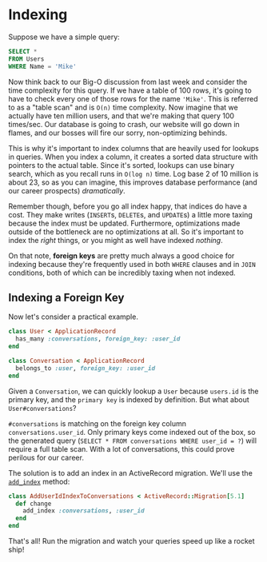 # Indexing

Suppose we have a simple query:

```sql
SELECT *
FROM Users
WHERE Name = 'Mike'
```

Now think back to our Big-O discussion from last week and consider the
time complexity for this query. If we have a table of 100 rows, it's
going to have to check every one of those rows for the name `'Mike'`.
This is referred to as a "table scan" and is `O(n)` time complexity. Now
imagine that we actually have ten million users, and that we're making
that query 100 times/sec. Our database is going to crash, our website
will go down in flames, and our bosses will fire our sorry,
non-optimizing behinds.

This is why it's important to index columns that are heavily used for
lookups in queries. When you index a column, it creates a sorted data
structure with pointers to the actual table. Since it's sorted, lookups
can use binary search, which as you recall runs in `O(log n)` time. Log
base 2 of 10 million is about 23, so as you can imagine, this improves
database performance (and our career prospects) *dramatically*.

Remember though, before you go all index happy, that indices do have a
cost. They make writes (`INSERT`s, `DELETE`s, and `UPDATE`s) a little
more taxing because the index must be updated. Furthermore,
optimizations made outside of the bottleneck are no optimizations at
all. So it's important to index the *right* things, or you might as well
have indexed *nothing*.

On that note, **foreign keys** are pretty much always a good choice for
indexing because they're frequently used in both `WHERE` clauses and in
`JOIN` conditions, both of which can be incredibly taxing when not
indexed.

## Indexing a Foreign Key

Now let's consider a practical example.

```ruby
class User < ApplicationRecord
  has_many :conversations, foreign_key: :user_id
end

class Conversation < ApplicationRecord
  belongs_to :user, foreign_key: :user_id
end   
```

Given a `Conversation`, we can quickly lookup a `User` because
`users.id` is the primary key, and the `primary key` is indexed by
definition. But what about `User#conversations`?

`#conversations` is matching on the foreign key column
`conversations.user_id`. Only primary keys come indexed out of the box,
so the generated query (`SELECT * FROM conversations WHERE user_id = ?`)
will require a full table scan. With a lot of conversations, this could
prove perilous for our career.

The solution is to add an index in an ActiveRecord migration. We'll use the [`add_index`][add-index-docs] method:

```ruby
class AddUserIdIndexToConversations < ActiveRecord::Migration[5.1]
  def change
    add_index :conversations, :user_id
  end
end
```

That's all! Run the migration and watch your queries speed up like a rocket ship!

[add-index-docs]: http://apidock.com/rails/ActiveRecord/ConnectionAdapters/SchemaStatements/add_index

